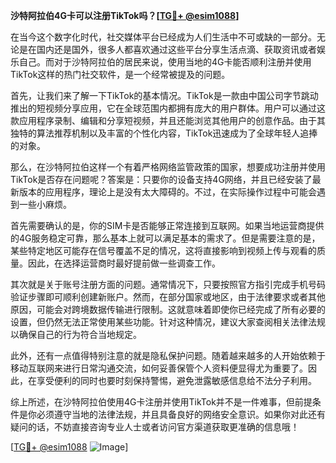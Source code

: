 **沙特阿拉伯4G卡可以注册TikTok吗？[[TG💪+ @esim1088](https://t.me/s/esim1088)]**

在当今这个数字化时代，社交媒体平台已经成为人们生活中不可或缺的一部分。无论是在国内还是国外，很多人都喜欢通过这些平台分享生活点滴、获取资讯或者娱乐自己。而对于沙特阿拉伯的居民来说，使用当地的4G卡能否顺利注册并使用TikTok这样的热门社交软件，是一个经常被提及的问题。

首先，让我们来了解一下TikTok的基本情况。TikTok是一款由中国公司字节跳动推出的短视频分享应用，它在全球范围内都拥有庞大的用户群体。用户可以通过这款应用程序录制、编辑和分享短视频，并且还能浏览其他用户的创意作品。由于其独特的算法推荐机制以及丰富的个性化内容，TikTok迅速成为了全球年轻人追捧的对象。

那么，在沙特阿拉伯这样一个有着严格网络监管政策的国家，想要成功注册并使用TikTok是否存在问题呢？答案是：只要你的设备支持4G网络，并且已经安装了最新版本的应用程序，理论上是没有太大障碍的。不过，在实际操作过程中可能会遇到一些小麻烦。

首先需要确认的是，你的SIM卡是否能够正常连接到互联网。如果当地运营商提供的4G服务稳定可靠，那么基本上就可以满足基本的需求了。但是需要注意的是，某些特定地区可能存在信号覆盖不足的情况，这将直接影响到视频上传与观看的质量。因此，在选择运营商时最好提前做一些调查工作。

其次就是关于账号注册方面的问题。通常情况下，只要按照官方指引完成手机号码验证步骤即可顺利创建新账户。然而，在部分国家或地区，由于法律要求或者其他原因，可能会对跨境数据传输进行限制。这就意味着即使你已经完成了所有必要的设置，但仍然无法正常使用某些功能。针对这种情况，建议大家查阅相关法律法规以确保自己的行为符合当地规定。

此外，还有一点值得特别注意的就是隐私保护问题。随着越来越多的人开始依赖于移动互联网来进行日常沟通交流，如何妥善保管个人资料便显得尤为重要了。因此，在享受便利的同时也要时刻保持警惕，避免泄露敏感信息给不法分子利用。

综上所述，在沙特阿拉伯使用4G卡注册并使用TikTok并不是一件难事，但前提条件是你必须遵守当地的法律法规，并且具备良好的网络安全意识。如果你对此还有疑问的话，不妨直接咨询专业人士或者访问官方渠道获取更准确的信息哦！

[[TG💪+ @esim1088](https://t.me/s/esim1088) ![Image](https://i.postimg.cc/4NQfJmqS/Snipaste-2025-05-13-00-14-12.png)]